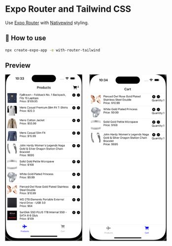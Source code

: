 # Expo Router and Tailwind CSS

Use [Expo Router](https://docs.expo.dev/router/introduction/) with [Nativewind](https://www.nativewind.dev/v4/overview/) styling.

## 🚀 How to use

```sh
npx create-expo-app -e with-router-tailwind
```

## **Preview**

<div style="display:flex;">
<img src='./preview-1.png' width="250" alt='Preview 1' style="margin-right:24px;">
<img src='./preview-2.png' width="250" alt='Preview 2'>
</div>
